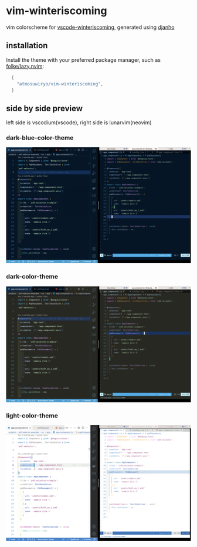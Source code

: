 # vim-winteriscoming

vim colorscheme for [vscode-winteriscoming](https://github.com/johnpapa/vscode-winteriscoming), generated using [djanho](https://github.com/viniciusmuller/djanho)

## installation

Install the theme with your preferred package manager, such as
[folke/lazy.nvim](https://github.com/folke/lazy.nvim):

```lua
  {
    "atmosuwiryo/vim-winteriscoming",
  }
```

## side by side preview

left side is vscodium(vscode), right side is lunarvim(neovim)

### dark-blue-color-theme

![](https://raw.githubusercontent.com/atmosuwiryo/vim-winteriscoming/main/images/WinterIsComing-dark-blue-color-theme.png)

### dark-color-theme

![](https://raw.githubusercontent.com/atmosuwiryo/vim-winteriscoming/main/images/WinterIsComing-dark-color-theme.png)

### light-color-theme

![](https://raw.githubusercontent.com/atmosuwiryo/vim-winteriscoming/main/images/WinterIsComing-light-color-theme.png)
